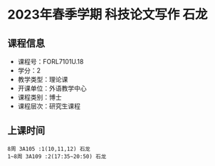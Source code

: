 # 2023年春季学期 科技论文写作 石龙






## 课程信息

- 课程号：FORL7101U.18
- 学分：2
- 教学类型：理论课
- 开课单位：外语教学中心
- 课程类别：博士
- 课程层次：研究生课程

## 上课时间

```
8周 3A105 :1(10,11,12) 石龙
1~8周 3A109 :2(17:35~20:50) 石龙
```

